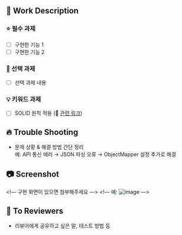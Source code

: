 ## 📝 Work Description
### ⭐️ 필수 과제
- [ ] 구현한 기능 1
- [ ] 구현한 기능 2

### 🥇 선택 과제
- [ ] 선택 과제 내용

### 💡 키워드 과제
- [ ] SOLID 원칙 적용 (🔗 [관련 링크](링크주소))



## 🔥 Trouble Shooting
- 문제 상황 & 해결 방법 간단 정리  
  예: API 통신 에러 → JSON 파싱 오류 → ObjectMapper 설정 추가로 해결



## 📷 Screenshot
<!— 구현 화면이 있으면 첨부해주세요 —>
<!— 예: ![image](url) —>



## 📢 To Reviewers
- 리뷰어에게 공유하고 싶은 말, 테스트 방법 등
